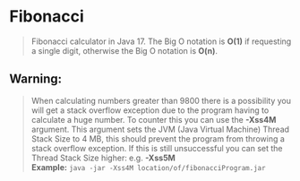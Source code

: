 # Fibonacci
> Fibonacci calculator in Java 17. The Big O notation is **O(1)** if requesting a single digit, otherwise the Big O notation is **O(n)**.

## Warning:
> When calculating numbers greater than 9800 there is a possibility you will get a stack overflow exception due to the program having to calculate a huge number. To counter this you can use the **-Xss4M** argument. This argument sets the JVM (Java Virtual Machine) Thread Stack Size to 4 MB, this should prevent the program from throwing a stack overflow exception. If this is still unsuccessful you can set the Thread Stack Size higher: e.g. **-Xss5M**  
**Example:** `java -jar -Xss4M location/of/fibonacciProgram.jar`
